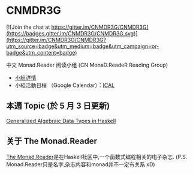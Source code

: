 # CNMDR3G

[![Join the chat at https://gitter.im/CNMDR3G/CNMDR3G](https://badges.gitter.im/CNMDR3G/CNMDR3G.svg)](https://gitter.im/CNMDR3G/CNMDR3G?utm_source=badge&utm_medium=badge&utm_campaign=pr-badge&utm_content=badge)

中文 Monad.Reader 阅读小组 (CN MonaD.ReadeR Reading Group)

* [小組详情](https://github.com/CNMDR3G/CNMDR3G/wiki)
* 小組活動日程 （Google Calendar）：[ICAL](https://www.google.com/calendar/ical/tqm2vj2iltsei68cn6bucq6k68%40group.calendar.google.com/public/basic.ics)

## 本週 Topic (於 5 月 3 日更新)

[Generalized Algebraic Data Types in Haskell](https://themonadreader.files.wordpress.com/2013/08/issue221.pdf)



## 关于 The Monad.Reader

[The Monad.Reader](https://themonadreader.wordpress.com/about/)是在Haskell社区中,一个函数式编程相关的电子杂志.
(P.S. Monad.Reader只是名字,杂志内容和monad并不一定有关系 xD)
